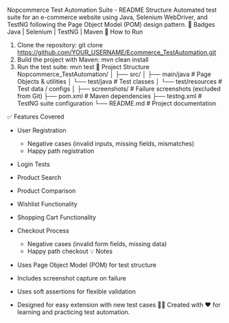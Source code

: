 Nopcommerce Test Automation Suite - README Structure
Automated test suite for an e-commerce website using Java, Selenium WebDriver, and TestNG following the Page Object Model (POM) design pattern.
📌 Badges
Java | Selenium | TestNG | Maven
🚀 How to Run
1. Clone the repository:
   git clone https://github.com/YOUR_USERNAME/Ecommerce_TestAutomation.git
2. Build the project with Maven:
   mvn clean install
3. Run the test suite:
   mvn test
📂 Project Structure
Nopcommerce_TestAutomation/
│
├── src/
│   ├── main/java       # Page Objects & utilities
│   └── test/java       # Test classes
│   └── test/resources  # Test data / configs
│
├── screenshots/        # Failure screenshots (excluded from Git)
├── pom.xml             # Maven dependencies
├── testng.xml          # TestNG suite configuration
└── README.md           # Project documentation

✅ Features Covered
- User Registration  
  - Negative cases (invalid inputs, missing fields, mismatches)  
  - Happy path registration  

- Login Tests  

- Product Search  

- Product Comparison  

- Wishlist Functionality  

- Shopping Cart Functionality  

- Checkout Process  
  - Negative cases (invalid form fields, missing data)  
  - Happy path checkout
💡 Notes
- Uses Page Object Model (POM) for test structure  
- Includes screenshot capture on failure  
- Uses soft assertions for flexible validation  
- Designed for easy extension with new test cases
👩‍💻 Created with ❤️ for learning and practicing test automation.
